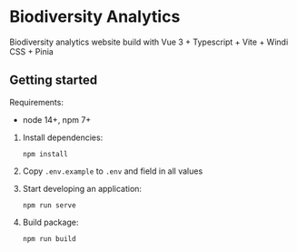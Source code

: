 # Biodiversity Analytics

Biodiversity analytics website build with Vue 3 + Typescript + Vite + Windi CSS + Pinia

## Getting started

Requirements:
- node 14+, npm 7+

1. Install dependencies:

    `npm install`

2. Copy `.env.example` to `.env` and field in all values

3. Start developing an application:

    `npm run serve`

4. Build package:

    `npm run build`
